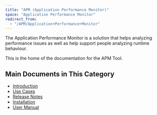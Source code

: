```yaml
---
title: "APM (Application Performance Monitor)"
space: "Application Performance Monitor"
redirect_from:
  - "/APM/Application+Performance+Monitor"
---
```

The Application Performance Monitor is a solution that helps analyzing performance issues as well as help support people analyzing runtime behaviour.

This is the home of the documentation for the APM Tool.

## Main Documents in This Category

* [Introduction](Introduction)
* [Use Cases](Use+Cases)
* [Release Notes](Release+Notes)
* [Installation](Installation)
* [User Manual](User+Manual)